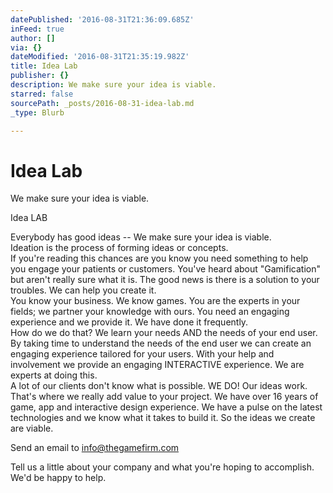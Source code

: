 ```yaml
---
datePublished: '2016-08-31T21:36:09.685Z'
inFeed: true
author: []
via: {}
dateModified: '2016-08-31T21:35:19.982Z'
title: Idea Lab
publisher: {}
description: We make sure your idea is viable.
starred: false
sourcePath: _posts/2016-08-31-idea-lab.md
_type: Blurb

---
```

# **Idea Lab**

We make sure your idea is viable.

Idea LAB

Everybody has good ideas -- We make sure your idea is viable.  
Ideation is the process of forming ideas or concepts.  
If you're reading this chances are you know you need something to help you engage your patients or customers. You've heard about "Gamification" but aren't really sure what it is. The good news is there is a solution to your troubles. We can help you create it.  
You know your business. We know games. You are the experts in your fields; we partner your knowledge with ours. You need an engaging experience and we provide it. We have done it frequently.  
How do we do that? We learn your needs AND the needs of your end user. By taking time to understand the needs of the end user we can create an engaging experience tailored for your users. With your help and involvement we provide an engaging INTERACTIVE experience. We are experts at doing this.  
A lot of our clients don't know what is possible. WE DO! Our ideas work. That's where we really add value to your project. We have over 16 years of game, app and interactive design experience. We have a pulse on the latest technologies and we know what it takes to build it. So the ideas we create are viable.

Send an email to [info@thegamefirm.com][0]

Tell us a little about your company and what you're hoping to accomplish. We'd be happy to help.

[0]: mailto:info@thegamefirm.com